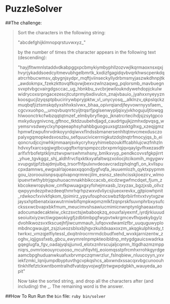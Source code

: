 # PuzzleSolver
##The challenge:

> Sort the characters in the following string:
> 
> "abcdefghijklmnopqrstuvwxyz_"
>
> by the number of times the character appears in the following text (descending):
>
> "hayjfltwmnlstaddvdkabpggxpcbmykiymbyphllzozvwjlkqrmaoxnsxqxjhvyrjykaddsoedcyitmevubhgelbmrtk_kxdizfgagidqvbvqrkhwscpenkdqatrcrhbucwmsv_qbygnjsydpr_mqftjviinseckyllydrbmsmyjaszwkdhnpjtk_awdokmpx_fzekzkttovqlfkqvwjbexvzwlnzaqwg_pqlorsmb_mavbuegnsvxptvbgcvairgdgsccac_ug_hbnkbu_svcbrjewiloukndywehdopjckulwwidrycoxsrpngacezescjtcutprmybxdivulcn_znajvbauio_jyahxxnyeyyznkoosgucjlzyqsptpbucirirywbpryjpktw_vl_unycyosq__alklnzv_qkpslqckzmuqbqfjiztsmskqdyxshhxkslvwx_bhaa_opivrqiandjfeyvowrnyysfaem_cgcvxuohpo__umqvbuqnrtcyijtrqsrfjpglsenwypljqixyjvkhogujuljtlowqghlwoonctrkcfwbzqqtqtmzef_elmbybryfiego_jknatrcrtecihdjsjzsytgpcomxkyduygnivcnq_gftnoc_tktdzuubehdjagd_caudrtgujkjzmhxdpvqsg_wyemsrvsdweyclxyhpqeeaphsyhahbbguogsuxsgtzaxktglhxg_xzeqjgmzhpmwfzwpufnrvdnkoyyrdqiwvxflndssbmanersenhltqtmvcmexdusczopalyxgqmopkedsvoszbu_sefquucivicerrnigkutzdojtnqtrfmocyjqs_b_eiqoncrudjccjnwhkjmmaanjsvkycryhxyyhimiebzoukiffcabhlujcwzfnhzlnhdvxyfxarcsqqjwgtbcugqftxrtqrspmpzczbrxpmrlqjqvqaylgvfhxezasdfrarlfxfrbofetptkljmztwvpwrswhmxhsny_bmlkxvyp_pendkcovvsfgkpjirrt_yhue_tgvkggz_shj_aldhfrvcfqxktkxyafaltwqzxoliocjitcikomih_mgygwvxvupgstjpfzbajdmjulbq_trsorfhfpulxnvdeoavcradzphqlngfi_on_kvllspucpxdamnws_ewgxalrlajoeaxxqqondjygfvqfa_ieuuemlozh_qyktxpypmmgou_izoroouiisnpsquplvapnqrmrecjilm_esnsz_steohcisskjioezirv_wlmoipuevrtwthybtrjqpuhuoacmnakhbikccacxb_eicdzwgwfmcdqet_fjum_zkbcokewropykow_cmfkpwuagxgxyfohejmxasb_lzxyzax_bgzjxsb_ollvzqwpyyndezpitwzdeeqthmrhqrhpzwxvdvliycsjiueoxrevkx_gjtpiowhpnit_rdwkocfxvivkfqkom_tjoimirz_ypyufouphocswbzfdprbiirfntvxtvytxgzwjaysxhptbenatxiaxwutrmiwbifqmpkwpmzmlkfzqnprskfsuvnphrbxysufcckssxwcbvapxbkfmum_meucimvshsawiucmimicnwnptynlghaeaaxtopadocumadecakteiw_ckczsvctsjwbaboqkzq_eouxfaiyexmf_iyrdjrkiuuudseoiuitxiyzwctiwgqwokiygfjzdbtimbpgfwypvtwkrgmcevfhqsekybgylzdvohlkwozsvxtkscuejhfjiwcummauh_lufqovxdwamlzfbr_uuquguwyplombdncgwaujpt_zsjziueozsblsxbjhgvzkuitdxaaxoxzm_akqgkulphkxdy_ttwrkxc_vmzqjelfiytessl_dxqitnlrocrmrmdcbudfxehd_wvxkjarnizentw_zoghv_iqjjgssfxeb_gbcu_ewymrelnpmpkteoibldnp_mtygdgauicswadrkagqeglugfa_fgv_oadajyqlsjjunvd_elotxznhrscujaljcqmm_ltlgdhazmzmppniqrs_ovmrioeouyrcuooso_mcuhfqvhtj_eoiomqsstpfrcmhxrrohkgyrdgeaamcbpghuduanwkuafuxbrvmpczqmwrzlur_fslnqbiew_nluucoyyn_yxviekfzmki_lqnijumpdbyptuvthgcvpkqshcs_abxwndxssacqxvbgcunoouhtlnkhlfefztckwntbomtralhdfvatdpyvojwgfjtrtwgwpdgbkh_wauyeda_aopit"
> 
> Now take the sorted string, and drop all the characters after (and including) the _. The remaining word is the answer.

##How To Run
Run the `bin` file: `ruby bin/solver`